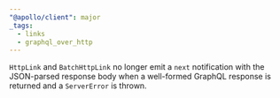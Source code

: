 ```yaml
---
"@apollo/client": major
_tags:
  - links
  - graphql_over_http
---
```


`HttpLink` and `BatchHttpLink` no longer emit a `next` notification with the JSON-parsed response body when a well-formed GraphQL response is returned and a `ServerError` is thrown.
